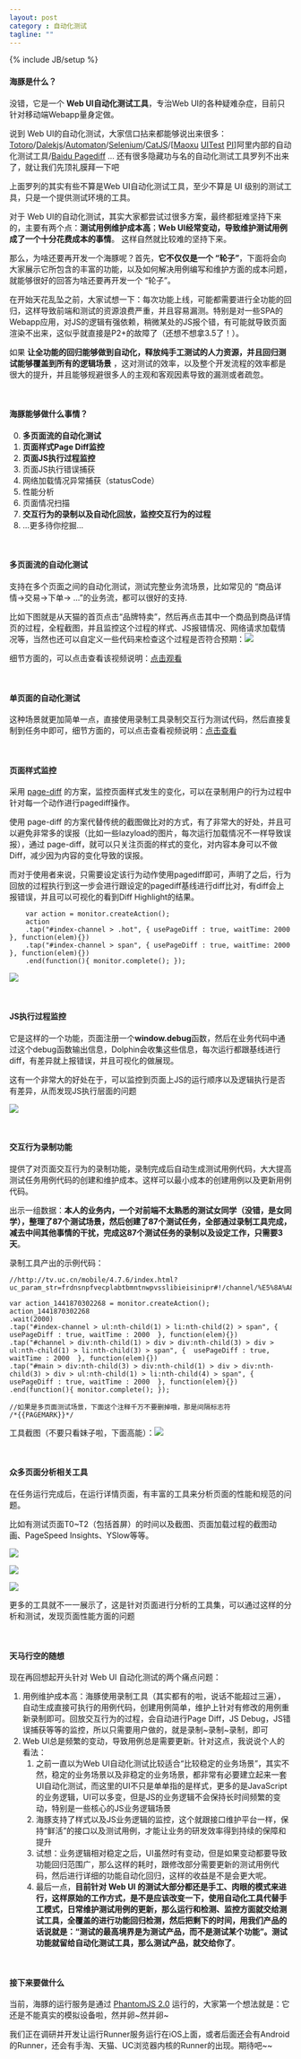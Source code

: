 ```yaml
---
layout: post
category : 自动化测试
tagline: ""
---
```

{% include JB/setup %}



#### 海豚是什么？

没错，它是一个 **Web UI自动化测试工具**，专治Web UI的各种疑难杂症，目前只针对移动端Webapp量身定做。

说到 Web UI的自动化测试，大家信口拈来都能够说出来很多：[Totoro](https://github.com/totorojs/totoro)/[Dalekjs](http://dalekjs.com/index.html)/[Automaton](http://indigounited.com/automaton/)/[Selenium](http://www.seleniumhq.org/)/[CatJS](http://catjsteam.github.io/)/[[Maoxu](http://maoxu.tmall.net) [UITest](uitest.taobao.net) [PI](http://pi.alibaba-inc.com/)]阿里内部的自动化测试工具/[Baidu Pagediff](http://pagediff.baidu.com/) ... 还有很多隐藏功与名的自动化测试工具罗列不出来了，就让我们先顶礼膜拜一下吧

上面罗列的其实有些不算是Web UI自动化测试工具，至少不算是 UI 级别的测试工具，只是一个提供测试环境的工具。

对于 Web UI的自动化测试，其实大家都尝试过很多方案，最终都挺难坚持下来的，主要有两个点：**测试用例维护成本高**；**Web UI经常变动，导致维护测试用例成了一个十分花费成本的事情**。 这样自然就比较难的坚持下来。

那么，为啥还要再开发一个海豚呢？首先，**它不仅仅是一个 “轮子”**，下面将会向大家展示它所包含的丰富的功能，以及如何解决用例编写和维护方面的成本问题，就能够很好的回答为啥还要再开发一个 “轮子”。

在开始天花乱坠之前，大家试想一下：每次功能上线，可能都需要进行全功能的回归，这样导致前端和测试的资源浪费严重，并且容易漏测。特别是对一些SPA的Webapp应用，对JS的逻辑有强依赖，稍微某处的JS报个错，有可能就导致页面渲染不出来，这似乎就直接是P2+的故障了（还想不想拿3.5了！）。

如果 **让全功能的回归能够做到自动化，释放纯手工测试的人力资源，并且回归测试能够覆盖到所有的逻辑场景** ，这对测试的效率，以及整个开发流程的效率都是很大的提升，并且能够规避很多人的主观和客观因素导致的漏测或者疏忽。

<br>

#### 海豚能够做什么事情？

0. **多页面流的自动化测试**
1. **页面样式Page Diff监控**
2. **页面JS执行过程监控**
3. 页面JS执行错误捕获
4. 网络加载情况异常捕获（statusCode）
4. 性能分析
5. 页面情况扫描
6. **交互行为的录制以及自动化回放，监控交互行为的过程**
7. ...更多待你挖掘...

<br>

#### 多页面流的自动化测试

支持在多个页面之间的自动化测试，测试完整业务流场景，比如常见的 “商品详情->交易->下单-> ...”的业务流，都可以很好的支持.

比如下图就是从天猫的首页点击“品牌特卖”，然后再点击其中一个商品到商品详情页的过程，全程截图，并且监控这个过程的样式、JS报错情况、网络请求加载情况等，当然也还可以自定义一些代码来检查这个过程是否符合预期：![](http://gtms02.alicdn.com/tps/i2/TB1q9TRJpXXXXcCXFXXnhCfUFXX-944-707.png)

细节方面的，可以点击查看该视频说明：[点击观看](http://image.uc.cn/s/uae/g/0m/multipage.webm)

<br>

#### 单页面的自动化测试

这种场景就更加简单一点，直接使用录制工具录制交互行为测试代码，然后直接复制到任务中即可，细节方面的，可以点击查看视频说明：[点击查看](http://image.uc.cn/s/uae/g/0m/singlepage.webm)

<br>

#### 页面样式监控

采用 [page-diff](https://github.com/fouber/page-diff) 的方案，监控页面样式发生的变化，可以在录制用户的行为过程中针对每一个动作进行pagediff操作。

使用 page-diff 的方案代替传统的截图做比对的方式，有了非常大的好处，并且可以避免非常多的误报（比如一些lazyload的图片，每次运行加载情况不一样导致误报），通过 page-diff，就可以只关注页面的样式的变化，对内容本身可以不做Diff，减少因为内容的变化导致的误报。

而对于使用者来说，只需要设定该行为动作使用pagediff即可，声明了之后，行为回放的过程执行到这一步会进行跟设定的pagediff基线进行diff比对，有diff会上报错误，并且可以可视化的看到Diff Highlight的结果。

```
	var action = monitor.createAction();
	action
	.tap("#index-channel > .hot", { usePageDiff : true, waitTime: 2000 }, function(elem){})
	.tap("#index-channel > span", { usePageDiff : true, waitTime: 2000 }, function(elem){})
	.end(function(){ monitor.complete(); });
```

![](http://gtms03.alicdn.com/tps/i3/TB1t.MaJpXXXXXIXXXX0ADdPVXX-826-626.png)

<br>

#### JS执行过程监控

它是这样的一个功能，页面注册一个**window.debug**函数，然后在业务代码中通过这个debug函数输出信息，Dolphin会收集这些信息，每次运行都跟基线进行diff，有差异就上报错误，并且可视化的做展现。

这有一个非常大的好处在于，可以监控到页面上JS的运行顺序以及逻辑执行是否有差异，从而发现JS执行层面的问题

![](http://gtms01.alicdn.com/tps/i1/TB1yy7bJpXXXXXFXXXXJw4aTpXX-516-422.png)

<br>

#### 交互行为录制功能

提供了对页面交互行为的录制功能，录制完成后自动生成测试用例代码，大大提高测试任务用例代码的创建和维护成本。这样可以最小成本的创建用例以及更新用例代码。

出示一组数据：**本人的业务内，一个对前端不太熟悉的测试女同学（没错，是女同学），整理了87个测试场景，然后创建了87个测试任务，全部通过录制工具完成，减去中间其他事情的干扰，完成这87个测试任务的录制以及设定工作，只需要3天**。

录制工具产出的示例代码：

	//http://tv.uc.cn/mobile/4.7.6/index.html?uc_param_str=frdnsnpfvecplabtbmntnwpvsslibieisinipr#!/channel/%E5%8A%A8%E6%BC%AB

	var action_1441870302268 = monitor.createAction();
	action_1441870302268
	.wait(2000)
	.tap("#index-channel > ul:nth-child(1) > li:nth-child(2) > span", {  usePageDiff : true, waitTime : 2000  }, function(elem){})
	.tap("#channel > div:nth-child(1) > div > div:nth-child(3) > div > ul:nth-child(1) > li:nth-child(3) > span", {  usePageDiff : true, waitTime : 2000  }, function(elem){})
	.tap("#main > div:nth-child(3) > div:nth-child(1) > div > div:nth-child(3) > div > ul:nth-child(1) > li:nth-child(4) > span", {  usePageDiff : true, waitTime : 2000  }, function(elem){})
	.end(function(){ monitor.complete(); });

	//如果是多页面测试场景，下面这个注释千万不要删掉哦，那是间隔标志符
	/*{{PAGEMARK}}*/


工具截图（不要只看妹子啦，下面高能）：![](http://gtms03.alicdn.com/tps/i3/TB1Hn_3JpXXXXaDXFXXnh_wMFXX-469-484.png)

<br>

#### 众多页面分析相关工具

在任务运行完成后，在运行详情页面，有丰富的工具来分析页面的性能和规范的问题。

比如有测试页面T0~T2（包括首屏）的时间以及截图、页面加载过程的截图动画、PageSpeed Insights、YSlow等等。

![](http://gtms01.alicdn.com/tps/i1/TB1YOr_JpXXXXchXXXXQl47MVXX-1150-691.png)

![](http://gtms03.alicdn.com/tps/i3/TB1QIdgJFXXXXbAXVXX_giRRFXX-1161-585.png)

![](http://gtms02.alicdn.com/tps/i2/TB1a0VxJFXXXXb5XXXX5_qaJVXX-1139-792.png)

更多的工具就不一一展示了，这是针对页面进行分析的工具集，可以通过这样的分析和测试，发现页面性能方面的问题

<br>

#### 天马行空的随想

现在再回想起开头针对 Web UI 自动化测试的两个痛点问题：

1. 用例维护成本高：海豚使用录制工具（其实都有的啦，说话不能超过三遍），自动生成直接可执行的用例代码，创建用例简单，维护上针对有修改的用例重新录制即可。回放交互行为的过程，会自动进行Page Diff，JS Debug，JS错误捕获等等的监控，所以只需要用户做的，就是录制~录制~录制，即可
2. Web UI总是频繁的变动，导致用例总是需要更新。针对这点，我说说个人的看法：
	1. 之前一直以为Web UI自动化测试比较适合“比较稳定的业务场景”，其实不然，稳定的业务场景以及非稳定的业务场景，都非常有必要建立起来一套UI自动化测试，而这里的UI不只是单单指的是样式，更多的是JavaScript的业务逻辑，UI可以多变，但是JS的业务逻辑不会保持长时间频繁的变动，特别是一些核心的JS业务逻辑场景
	2. 海豚支持了样式以及JS业务逻辑的监控，这个就跟接口维护平台一样，保持“鲜活”的接口以及测试用例，才能让业务的研发效率得到持续的保障和提升
	3. 试想：业务逻辑相对稳定之后，UI虽然时有变动，但是如果变动都要导致功能回归范围广，那么这样的耗时，跟修改部分需要更新的测试用例代码，然后进行详细的功能自动化回归，这样的收益是不是会更大呢。
	4. 最后一点，**目前针对 Web UI 的测试大部分都还是手工、肉眼的模式来进行，这样原始的工作方式，是不是应该改变一下，使用自动化工具代替手工模式，日常维护测试用例的更新，那么运行和检测、监控方面就交给测试工具，全覆盖的进行功能回归检测，然后把剩下的时间，用我们产品的话说就是：“测试的最高境界是为测试产品，而不是测试某个功能”。测试功能就留给自动化测试工具，那么测试产品，就交给你了**。

<br>

#### 接下来要做什么

当前，海豚的运行服务是通过 [PhantomJS 2.0](http://phantomjs.org) 运行的，大家第一个想法就是：它还是不能真实的模拟设备啦，然并卵~然并卵~

我们正在调研并开发让运行Runner服务运行在iOS上面，或者后面还会有Android的Runner，还会有手淘、天猫、UC浏览器内核的Runner的出现。期待吧~~

